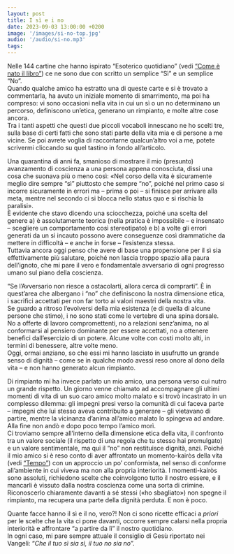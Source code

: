 ```yaml
---
layout: post
title: I sì e i no
date: 2023-09-03 13:00:00 +0200
image: '/images/si-no-top.jpg'
audio: '/audio/si-no.mp3'
tags:
---
```




Nelle 144 cartine che hanno ispirato “Esoterico quotidiano” (vedi [“Come è nato il libro”](/come-e-nato-il-libro/)) ce ne sono due con scritto un semplice “Sì” e un semplice “No”. <br/>
Quando qualche amico ha estratto una di queste carte e si è trovato a commentarla, ha avuto un iniziale momento di smarrimento, ma poi ha compreso: vi sono occasioni nella vita in cui un sì o un no determinano un percorso, definiscono un’etica, generano un rimpianto, e molte altre cose ancora. <br/>
Tra i tanti aspetti che questi due piccoli vocaboli innescano ne ho scelti tre, sulla base di certi fatti che sono stati parte della vita mia e di persone a me vicine. Se poi avrete voglia di raccontarne qualcun’altro voi a me, potete scrivermi cliccando su quel tastino in fondo all’articolo.

Una quarantina di anni fa, smanioso di mostrare il mio (presunto) avanzamento di coscienza a una persona appena conosciuta, dissi una cosa che suonava più o meno così: «Nel corso della vita è sicuramente meglio dire sempre “sì” piuttosto che sempre “no”, poiché nel primo caso si incorre sicuramente in errori ma – prima o poi – si finisce per arrivare alla meta, mentre nel secondo ci si blocca nello status quo e si rischia la paralisi». <br/>
È evidente che stavo dicendo una sciocchezza, poiché una scelta del genere a) è assolutamente teorica (nella pratica è impossibile – e insensato – scegliere un comportamento così stereotipato) e b) a volte gli errori generati da un sì incauto possono avere conseguenze così drammatiche da mettere in difficoltà – e anche in forse – l’esistenza stessa. <br/>
Tuttavia ancora oggi penso che avere di base una propensione per il sì sia effettivamente più salutare, poiché non lascia troppo spazio alla paura dell’ignoto, che mi pare il vero e fondamentale avversario di ogni progresso umano sul piano della coscienza.

“Se l’Avversario non riesce a ostacolarti, allora cerca di comprarti”. È in quest’area che albergano i “no” che definiscono la nostra dimensione etica, i sacrifici accettati per non far torto ai valori maestri della nostra vita. <br/>
Se guardo a ritroso l’evolversi della mia esistenza (e di quella di alcune persone che stimo), i no sono stati come le vertebre di una spina dorsale. No a offerte di lavoro compromettenti, no a relazioni senz’anima, no al conformarsi al pensiero dominante per essere accettati, no a ottenere benefici dall’esercizio di un potere. Alcune volte con costi molto alti, in termini di benessere, altre volte meno.<br/>
Oggi, ormai anziano, so che essi mi hanno lasciato in usufrutto un grande senso di dignità – come se in qualche modo avessi reso onore al dono della vita – e non hanno generato alcun rimpianto.

Di rimpianto mi ha invece parlato un mio amico, una persona verso cui nutro un grande rispetto. Un giorno venne chiamato ad accompagnare gli ultimi momenti di vita di un suo caro amico molto malato e si trovò incastrato in un complesso dilemma: gli impegni presi verso la comunità di cui faceva parte – impegni che lui stesso aveva contribuito a generare – gli vietavano di partire, mentre la vicinanza d’anima all’amico malato lo spingeva ad andare. Alla fine non andò e dopo poco tempo l’amico morì. <br/>
Ci troviamo sempre all’interno della dimensione etica della vita, il confronto tra un valore sociale (il rispetto di una regola che tu stesso hai promulgato) e un valore sentimentale, ma qui il “no” non restituisce dignità, anzi. Poiché il mio amico si è reso conto di aver affrontato un momento-kairòs della vita (vedi [“Tempo”](/2020/10/29/tempo/)) con un approccio un po’ conformista, nel senso di conforme all’ambiente in cui viveva ma non alla propria interiorità. I momenti-kairòs sono assoluti, richiedono scelte che coinvolgono tutto il nostro essere, e il mancarli è vissuto dalla nostra coscienza come una sorta di crimine. Riconoscerlo chiaramente davanti a sé stessi («ho sbagliato») non spegne il rimpianto, ma recupera una parte della dignità perduta. E non è poco.

Quante facce hanno il sì e il no, vero?! Non ci sono ricette efficaci a *priori* per le scelte che la vita ci pone davanti, occorre sempre calarsi nella propria interiorità e affrontare “a partire da lì” il nostro quotidiano.<br/>
In ogni caso, mi pare sempre attuale il consiglio di Gesù riportato nei Vangeli: “*Che il tuo sì sia sì, il tuo no sia no*”.
